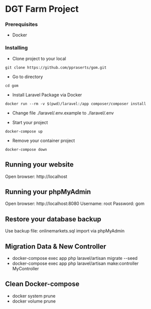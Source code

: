 # DGT Farm Project

### Prerequisites
* Docker

### Installing

* Clone project to your local

```
git clone https://github.com/ppraserts/gom.git
```

* Go to directory

```
cd gom
```

* Install Laravel Package via Docker

```
docker run --rm -v $(pwd)/laravel:/app composer/composer install
```

* Change file ./laravel/.env.example to ./laravel/.env

* Start your project

```
docker-compose up
```

* Remove your container project

```
docker-compose down
```

## Running your website

Open browser: http://localhost

## Running your phpMyAdmin

Open browser: http://localhost:8080
Username: root
Password: gom

## Restore your database backup

Use backup file: onlinemarkets.sql import via phpMyAdmin

## Migration Data & New Controller

* docker-compose exec app php laravel/artisan migrate --seed
* docker-compose exec app php laravel/artisan make:controller MyController

## Clean Docker-compose

* docker system prune
* docker volume prune
